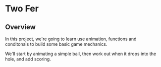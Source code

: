# Two Fer

## Overview

In this project, we're going to learn use animation, functions and conditonals to build some basic game mechanics.

We'll start by animating a simple ball, then work out when it drops into the hole, and add scoring.
